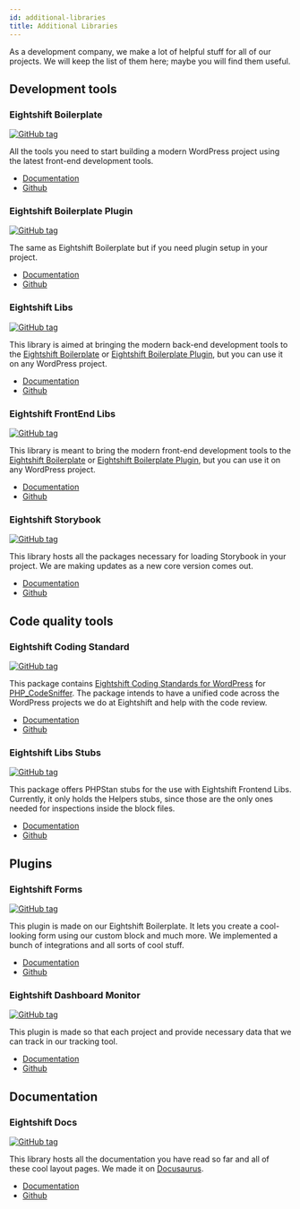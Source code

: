 ```yaml
---
id: additional-libraries
title: Additional Libraries
---
```


As a development company, we make a lot of helpful stuff for all of our projects. We will keep the list of them here; maybe you will find them useful.

## Development tools

### Eightshift Boilerplate

[![GitHub tag](https://img.shields.io/github/tag/infinum/eightshift-boilerplate.svg?style=for-the-badge)](https://github.com/infinum/eightshift-boilerplate)

All the tools you need to start building a modern WordPress project using the latest front-end development tools.

- [Documentation](/)
- [Github](https://github.com/infinum/eightshift-boilerplate)

### Eightshift Boilerplate Plugin

[![GitHub tag](https://img.shields.io/github/tag/infinum/eightshift-boilerplate-plugin.svg?style=for-the-badge)](https://github.com/infinum/eightshift-boilerplate-plugin)

The same as Eightshift Boilerplate but if you need plugin setup in your project.

- [Documentation](/)
- [Github](https://github.com/infinum/eightshift-boilerplate-plugin)

### Eightshift Libs

[![GitHub tag](https://img.shields.io/github/tag/infinum/eightshift-libs.svg?style=for-the-badge)](https://github.com/infinum/eightshift-libs)

This library is aimed at bringing the modern back-end development tools to the [Eightshift Boilerplate](https://github.com/infinum/eightshift-boilerplate) or [Eightshift Boilerplate Plugin](https://github.com/infinum/eightshift-boilerplate-plugin), but you can use it on any WordPress project.

- [Documentation](/eightshift-libs)
- [Github](https://github.com/infinum/eightshift-libs)

### Eightshift FrontEnd Libs

[![GitHub tag](https://img.shields.io/github/tag/infinum/eightshift-frontend-libs.svg?style=for-the-badge)](https://github.com/infinum/eightshift-frontend-libs)

This library is meant to bring the modern front-end development tools to the [Eightshift Boilerplate](https://github.com/infinum/eightshift-boilerplate) or [Eightshift Boilerplate Plugin](https://github.com/infinum/eightshift-boilerplate-plugin), but you can use it on any WordPress project.

- [Documentation](/eightshift-frontend-libs)
- [Github](https://github.com/infinum/eightshift-frontend-libs)

### Eightshift Storybook

[![GitHub tag](https://img.shields.io/github/tag/infinum/eightshift-storybook.svg?style=for-the-badge)](https://github.com/infinum/eightshift-storybook)

This library hosts all the packages necessary for loading Storybook in your project. We are making updates as a new core version comes out.

- [Documentation](/basics/blocks-storybook)
- [Github](https://github.com/infinum/eightshift-storybook)

## Code quality tools

### Eightshift Coding Standard

[![GitHub tag](https://img.shields.io/github/tag/infinum/eightshift-coding-standards.svg?style=for-the-badge)](https://github.com/infinum/eightshift-coding-standards)

This package contains [Eightshift Coding Standards for WordPress](https://handbook.infinum.co/books/wordpress) for [PHP_CodeSniffer](https://github.com/squizlabs/PHP_CodeSniffer/). The package intends to have a unified code across the WordPress projects we do at Eightshift and help with the code review.

- [Documentation](https://github.com/infinum/eightshift-coding-standards/wiki)
- [Github](https://github.com/infinum/eightshift-coding-standards)

### Eightshift Libs Stubs

[![GitHub tag](https://img.shields.io/github/tag/infinum/eightshift-libs-stubs.svg?style=for-the-badge)](https://github.com/infinum/eightshift-libs-stubs)

This package offers PHPStan stubs for the use with Eightshift Frontend Libs. Currently, it only holds the Helpers stubs, since those are the only ones needed for inspections inside the block files.

- [Documentation](https://github.com/infinum/eightshift-libs-stubs/wiki)
- [Github](https://github.com/infinum/eightshift-libs-stubs)

## Plugins

### Eightshift Forms

[![GitHub tag](https://img.shields.io/github/tag/infinum/eightshift-forms.svg?style=for-the-badge)](https://github.com/infinum/eightshift-forms)

This plugin is made on our Eightshift Boilerplate. It lets you create a cool-looking form using our custom block and much more. We implemented a bunch of integrations and all sorts of cool stuff.

- [Documentation](https://github.com/infinum/eightshift-forms/wiki)
- [Github](https://github.com/infinum/eightshift-forms)

### Eightshift Dashboard Monitor

[![GitHub tag](https://img.shields.io/github/tag/infinum/eightshift-dashboard-monitor.svg?style=for-the-badge)](https://github.com/infinum/eightshift-dashboard-monitor)

This plugin is made so that each project and provide necessary data that we can track in our tracking tool.

- [Documentation](https://github.com/infinum/eightshift-forms/wiki)
- [Github](https://github.com/infinum/eightshift-dashboard-monitor)

## Documentation

### Eightshift Docs

[![GitHub tag](https://img.shields.io/github/tag/infinum/eightshift-docs.svg?style=for-the-badge)](https://github.com/infinum/eightshift-docs)

This library hosts all the documentation you have read so far and all of these cool layout pages. We made it on [Docusaurus](https://v2.docusaurus.io/).

- [Documentation](/)
- [Github](https://github.com/infinum/eightshift-docs)
